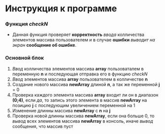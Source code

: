 # Инструкция к программе

### Функция *checkN*

* Данная функция проверяет **корректность** *ввода* колличества элементов массива пользователем и в случае **ошибки** *выводит на экран* **сообщение об ошибке**.

### Основной блок

1. *Ввод* колличества элементов массива **array** пользоваталем в переменную **n** и последующая отправка его в функцию *checkN*
2. *Ввод* элементов массива **array** пользователем в колличестве **n**
3. Создание нового массива **newArray** длиной **n**, а так же переменной **j** = 0
4. Проверка каждого элемента массива **array** входит ли он в диапазон **(0;4)**, если *да*, то запись этого элемента в массив **newArray** на позицию **j** с последующим увеличением переменной на 1
5. Изменение длинны массива **newArray** с **n** на **j**
6. Проверка новой длинны массива **newArray**, если она больше 0, то *вывод* всех элементов массива **newArray** в консоль, иначе *вывод* сообщения, что массив пуст
